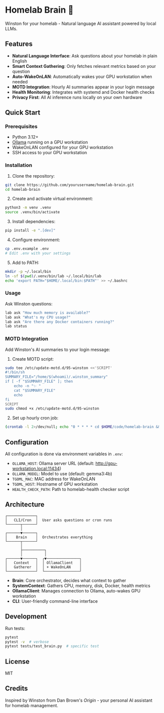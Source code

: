# Homelab Brain 🧠

Winston for your homelab - Natural language AI assistant powered by local LLMs.

## Features

- **Natural Language Interface**: Ask questions about your homelab in plain English
- **Smart Context Gathering**: Only fetches relevant metrics based on your question
- **Auto-WakeOnLAN**: Automatically wakes your GPU workstation when needed
- **MOTD Integration**: Hourly AI summaries appear in your login message
- **Health Monitoring**: Integrates with systemd and Docker health checks
- **Privacy First**: All AI inference runs locally on your own hardware

## Quick Start

### Prerequisites

- Python 3.12+
- [Ollama](https://ollama.com) running on a GPU workstation
- WakeOnLAN configured for your GPU workstation
- SSH access to your GPU workstation

### Installation

1. Clone the repository:
```bash
git clone https://github.com/yourusername/homelab-brain.git
cd homelab-brain
```

2. Create and activate virtual environment:
```bash
python3 -m venv .venv
source .venv/bin/activate
```

3. Install dependencies:
```bash
pip install -e ".[dev]"
```

4. Configure environment:
```bash
cp .env.example .env
# Edit .env with your settings
```

5. Add to PATH:
```bash
mkdir -p ~/.local/bin
ln -sf $(pwd)/.venv/bin/lab ~/.local/bin/lab
echo 'export PATH="$HOME/.local/bin:$PATH"' >> ~/.bashrc
```

### Usage

Ask Winston questions:
```bash
lab ask "How much memory is available?"
lab ask "What's my CPU usage?"
lab ask "Are there any Docker containers running?"
lab status
```

### MOTD Integration

Add Winston's AI summaries to your login message:

1. Create MOTD script:
```bash
sudo tee /etc/update-motd.d/95-winston <<'SCRIPT'
#!/bin/sh
SUMMARY_FILE="/home/$(whoami)/.winston_summary"
if [ -f "$SUMMARY_FILE" ]; then
    echo -n "✨ "
    cat "$SUMMARY_FILE"
    echo
fi
SCRIPT
sudo chmod +x /etc/update-motd.d/95-winston
```

2. Set up hourly cron job:
```bash
(crontab -l 2>/dev/null; echo "0 * * * * cd $HOME/code/homelab-brain && .venv/bin/python3 -m homelab_brain.motd_summary >> $HOME/.winston.log 2>&1") | crontab -
```

## Configuration

All configuration is done via environment variables in `.env`:

- `OLLAMA_HOST`: Ollama server URL (default: http://gpu-workstation.local:11434)
- `OLLAMA_MODEL`: Model to use (default: gemma3:4b)
- `TGOML_MAC`: MAC address for WakeOnLAN
- `TGOML_HOST`: Hostname of GPU workstation
- `HEALTH_CHECK_PATH`: Path to homelab-health checker script

## Architecture

```
┌─────────────┐
│   CLI/Cron  │  User asks questions or cron runs
└──────┬──────┘
       │
┌──────▼──────┐
│    Brain    │  Orchestrates everything
└──────┬──────┘
       │
       ├──────────┐
       │          │
┌──────▼──────┐  ┌▼───────────────┐
│   Context   │  │ OllamaClient   │
│   Gatherer  │  │ + WakeOnLAN    │
└─────────────┘  └────────────────┘
```

- **Brain**: Core orchestrator, decides what context to gather
- **SystemContext**: Gathers CPU, memory, disk, Docker, health metrics
- **OllamaClient**: Manages connection to Ollama, auto-wakes GPU workstation
- **CLI**: User-friendly command-line interface

## Development

Run tests:
```bash
pytest
pytest -v  # verbose
pytest tests/test_brain.py  # specific test
```

## License

MIT

## Credits

Inspired by Winston from Dan Brown's *Origin* - your personal AI assistant for homelab management.
